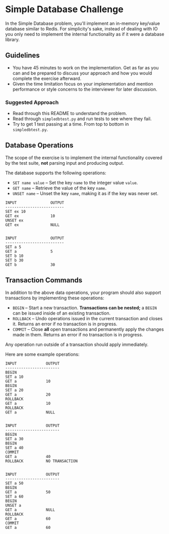 # Simple Database Challenge

In the Simple Database problem, you'll implement an in-memory key/value
database similar to Redis. For simplicity's sake, instead of dealing with IO
you only need to implement the internal functionality as if it were a database
library.

## Guidelines

* You have 45 minutes to work on the implementation. Get as far as you can and
  be prepared to discuss your approach and how you would complete the exercise
  afterward.
* Given the time limitation focus on your implementation and mention
  performance or style concerns to the interviewer for later discussion.

### Suggested Approach

* Read through this README to understand the problem.
* Read through `simpledbtest.py` and run tests to see where they fail.
* Try to get 1 test passing at a time. From top to bottom in `simpledbtest.py`.

## Database Operations

The scope of the exercise is to implement the internal functionality covered by
the test suite, **not** parsing input and producing output.

The database supports the following operations:

* `SET name value` – Set the key `name` to the integer value `value`.
* `GET name` – Retrieve the value of the key `name`.
* `UNSET name` – Unset the key `name`, making it as if the key was never set.

```
INPUT	            OUTPUT
--------------------------
SET ex 10
GET ex              10
UNSET ex
GET ex              NULL


INPUT	            OUTPUT
--------------------------
SET a 5
GET a               5
SET b 10
SET b 30
GET b               30
```

## Transaction Commands

In addition to the above data operations, your program should also support
transactions by implementing these operations:

* `BEGIN` – Start a new transaction. **Transactions can be nested;** a
  `BEGIN` can be issued inside of an existing transaction.
* `ROLLBACK` – Undo operations issued in the current transaction and closes it.
  Returns an error if no transaction is in progress.
* `COMMIT` – Close **all** open transactions and permanently apply the changes
  made in them. Returns an error if no transaction is in progress.

Any operation run outside of a transaction should apply immediately.

Here are some example operations:

```
INPUT	          OUTPUT
------------------------
BEGIN
SET a 10
GET a             10
BEGIN
SET a 20
GET a             20
ROLLBACK
GET a             10
ROLLBACK
GET a             NULL


INPUT	          OUTPUT
------------------------
BEGIN
SET a 30
BEGIN
SET a 40
COMMIT
GET a             40
ROLLBACK          NO TRANSACTION


INPUT	          OUTPUT
------------------------
SET a 50
BEGIN
GET a             50
SET a 60
BEGIN
UNSET a
GET a             NULL
ROLLBACK
GET a             60
COMMIT
GET a             60
```
